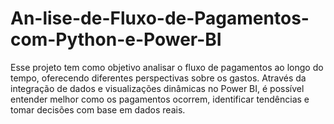 # An-lise-de-Fluxo-de-Pagamentos-com-Python-e-Power-BI
Esse projeto tem como objetivo analisar o fluxo de pagamentos ao longo do tempo, oferecendo diferentes perspectivas sobre os gastos. Através da integração de dados e visualizações dinâmicas no Power BI, é possível entender melhor como os pagamentos ocorrem, identificar tendências e tomar decisões com base em dados reais.
